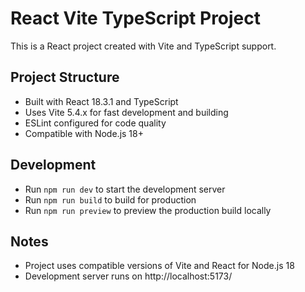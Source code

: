 # React Vite TypeScript Project

This is a React project created with Vite and TypeScript support.

## Project Structure
- Built with React 18.3.1 and TypeScript
- Uses Vite 5.4.x for fast development and building
- ESLint configured for code quality
- Compatible with Node.js 18+

## Development
- Run `npm run dev` to start the development server
- Run `npm run build` to build for production
- Run `npm run preview` to preview the production build locally

## Notes
- Project uses compatible versions of Vite and React for Node.js 18
- Development server runs on http://localhost:5173/
